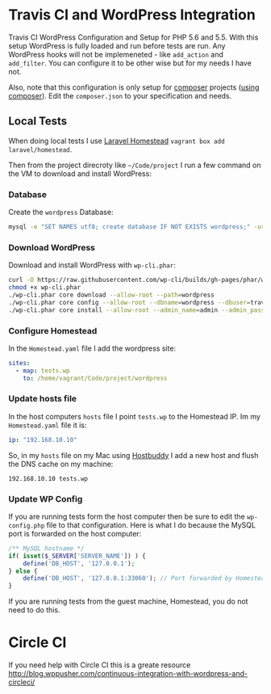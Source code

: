 # Travis CI and WordPress Integration

Travis CI WordPress Configuration and Setup for PHP 5.6 and 5.5. With this setup WordPress is fully loaded and run before tests are run. Any WordPress hooks will not be implemeneted - like `add_action` and `add_filter`. You can configure it to be other wise but for my needs I have not.

Also, note that this configuration is only setup for [composer](https://getcomposer.org/) projects ([using composer](https://getcomposer.org/doc/01-basic-usage.md)). Edit the `composer.json` to your specification and needs.

## Local Tests
When doing local tests I use [Laravel Homestead](https://github.com/laravel/homestead) `vagrant box add laravel/homestead`.

Then from the project direcroty like `~/Code/project` I run a few command on the VM to download and install WordPress:

### Database
Create the `wordpress` Database:

```bash
mysql -e "SET NAMES utf8; create database IF NOT EXISTS wordpress;" -uroot
```

### Download WordPress
Download and install WordPress with `wp-cli.phar`:

```bash
curl -O https://raw.githubusercontent.com/wp-cli/builds/gh-pages/phar/wp-cli.phar
chmod +x wp-cli.phar
./wp-cli.phar core download --allow-root --path=wordpress
./wp-cli.phar core config --allow-root --dbname=wordpress --dbuser=travis --dbhost=127.0.0.1 --path=wordpress
./wp-cli.phar core install --allow-root --admin_name=admin --admin_password=admin --admin_email=admin@example.com --url=http://127.0.0.1 --title=WordPress --path=wordpress
```

### Configure Homestead
In the `Homestead.yaml` file I add the wordpress site:

```yaml
sites:
  - map: tests.wp
    to: /home/vagrant/Code/project/wordpress
```

### Update hosts file
In the host computers `hosts` file I point `tests.wp` to the Homestead IP. Im my `Homestead.yaml` file it is:

```yaml
ip: "192.168.10.10"
```

So, in my `hosts` file on my Mac using [Hostbuddy](https://clickontyler.com/hostbuddy/) I add a new host and flush the DNS cache on my machine:

```hosts
192.168.10.10 tests.wp
```

### Update WP Config
If you are running tests form the host computer then be sure to edit the `wp-config.php` file to that configuration. Here is what I do because the MySQL port is forwarded on the host computer:

```php
/** MySQL hostname */
if( isset($_SERVER['SERVER_NAME']) ) {
    define('DB_HOST', '127.0.0.1');
} else {
    define('DB_HOST', '127.0.0.1:33060'); // Port forwarded by Homestead by default
}
```

If you are running tests from the guest machine, Homestead, you do not need to do this.

# Circle CI
If you need help with Circle CI this is a greate resource http://blog.wppusher.com/continuous-integration-with-wordpress-and-circleci/
